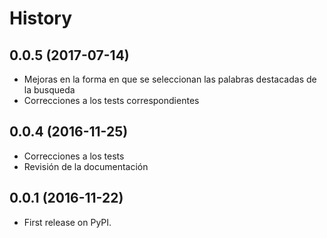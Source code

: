 History
===


0.0.5 (2017-07-14)
------------------

* Mejoras en la forma en que se seleccionan las palabras destacadas de la busqueda
* Correcciones a los tests correspondientes

0.0.4 (2016-11-25)
------------------

* Correcciones a los tests
* Revisión de la documentación

0.0.1 (2016-11-22)
------------------

* First release on PyPI.

